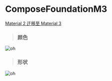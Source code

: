 # ComposeFoundationM3


 [Material 2 迁移至 Material 3](https://developer.android.com/jetpack/compose/themes/material2-material3#backgrounds-and)
>### 颜色
![oh](https://developer.android.com/static/images/jetpack/compose/migration-color-update.png)
>### 形状
![oh](https://developer.android.com/static/images/jetpack/compose/migration-shape-update.png)